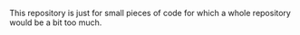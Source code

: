 This repository is just for small pieces of code for which a whole repository would be a bit too much. 
